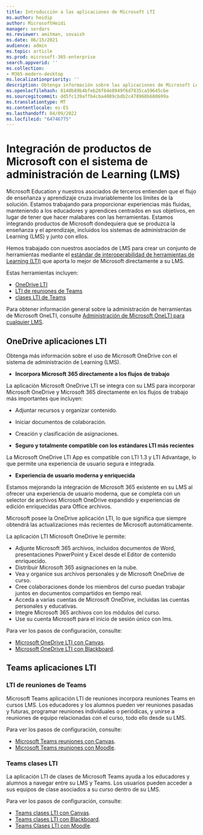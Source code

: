 ```yaml
---
title: Introducción a las aplicaciones de Microsoft LTI
ms.author: heidip
author: MicrosoftHeidi
manager: serdars
ms.reviewer: amitman, sovaish
ms.date: 06/15/2021
audience: admin
ms.topic: article
ms.prod: microsoft-365-enterprise
search.appverid: ''
ms.collection:
- M365-modern-desktop
ms.localizationpriority: ''
description: Obtenga información sobre las aplicaciones de Microsoft Learning Tools Interoperability (LTI) y cómo ayudarán a los formadores al integrar aplicaciones de Microsoft en su sistema de administración de Learning (LMS).
ms.openlocfilehash: 8140b89b4bfeb26f64e8949f6d7835ca59645cbe
ms.sourcegitcommit: dd5fc139affb4cba4089cbdb2c478968b680699a
ms.translationtype: MT
ms.contentlocale: es-ES
ms.lasthandoff: 04/09/2022
ms.locfileid: "64746775"
---
```

# <a name="integrating-microsoft-products-with-your-learning-management-system-lms"></a>Integración de productos de Microsoft con el sistema de administración de Learning (LMS)

Microsoft Education y nuestros asociados de terceros entienden que el flujo de enseñanza y aprendizaje cruza invariablemente los límites de la solución. Estamos trabajando para proporcionar experiencias más fluidas, manteniendo a los educadores y aprendices centrados en sus objetivos, en lugar de tener que hacer malabares con las herramientas. Estamos integrando productos de Microsoft dondequiera que se produzca la enseñanza y el aprendizaje, incluidos los sistemas de administración de Learning (LMS) y junto con ellos.

Hemos trabajado con nuestros asociados de LMS para crear un conjunto de herramientas mediante el [estándar de interoperabilidad de herramientas de Learning (LTI)](https://www.imsglobal.org/activity/learning-tools-interoperability) que aporta lo mejor de Microsoft directamente a su LMS.

Estas herramientas incluyen:

- [OneDrive LTI](#onedrive-lti-apps)
- [LTI de reuniones de Teams](#teams-meetings-lti)
- [clases LTI de Teams](#teams-classes-lti)

Para obtener información general sobre la administración de herramientas de Microsoft OneLTI, consulte [Administración de Microsoft OneLTI para cualquier LMS](manage-microsoft-one-lti.md).

## <a name="onedrive-lti-apps"></a>OneDrive aplicaciones LTI

Obtenga más información sobre el uso de Microsoft OneDrive con el sistema de administración de Learning (LMS).

- **Incorpora Microsoft 365 directamente a los flujos de trabajo**

La aplicación Microsoft OneDrive LTI se integra con su LMS para incorporar Microsoft OneDrive y Microsoft 365 directamente en los flujos de trabajo más importantes que incluyen:

- Adjuntar recursos y organizar contenido.
- Iniciar documentos de colaboración.
- Creación y clasificación de asignaciones.

- **Seguro y totalmente compatible con los estándares LTI más recientes**

La Microsoft OneDrive LTI App es compatible con LTI 1.3 y LTI Advantage, lo que permite una experiencia de usuario segura e integrada.

- **Experiencia de usuario moderna y enriquecida**

Estamos mejorando la integración de Microsoft 365 existente en su LMS al ofrecer una experiencia de usuario moderna, que se completa con un selector de archivos Microsoft OneDrive expandido y experiencias de edición enriquecidas para Office archivos.

Microsoft posee la OneDrive aplicación LTI, lo que significa que siempre obtendrá las actualizaciones más recientes de Microsoft automáticamente.

La aplicación LTI Microsoft OneDrive le permite:

- Adjunte Microsoft 365 archivos, incluidos documentos de Word, presentaciones PowerPoint y Excel desde el Editor de contenido enriquecido.
- Distribuir Microsoft 365 asignaciones en la nube.
- Vea y organice sus archivos personales y de Microsoft OneDrive de curso.
- Cree colaboraciones donde los miembros del curso puedan trabajar juntos en documentos compartidos en tiempo real.
- Acceda a varias cuentas de Microsoft OneDrive, incluidas las cuentas personales y educativas.
- Integre Microsoft 365 archivos con los módulos del curso.
- Use su cuenta Microsoft para el inicio de sesión único con lms.

Para ver los pasos de configuración, consulte:

- [Microsoft OneDrive LTI con Canvas](onedrive-lti.md).
- [Microsoft OneDrive LTI con Blackboard](onedrive-lti-blackboard.md).

## <a name="teams-lti-apps"></a>Teams aplicaciones LTI

### <a name="teams-meetings-lti"></a>LTI de reuniones de Teams

Microsoft Teams aplicación LTI de reuniones incorpora reuniones Teams en cursos LMS. Los educadores y los alumnos pueden ver reuniones pasadas y futuras, programar reuniones individuales o periódicas, y unirse a reuniones de equipo relacionadas con el curso, todo ello desde su LMS.

Para ver los pasos de configuración, consulte:

- [Microsoft Teams reuniones con Canvas](teams-meetings-with-canvas.md).
- [Microsoft Teams reuniones con Moodle](teams-classes-meetings-with-moodle.md).

### <a name="teams-classes-lti"></a>Teams clases LTI

La aplicación LTI de clases de Microsoft Teams ayuda a los educadores y alumnos a navegar entre su LMS y Teams. Los usuarios pueden acceder a sus equipos de clase asociados a su curso dentro de su LMS.

Para ver los pasos de configuración, consulte:

- [Teams clases LTI con Canvas](teams-classes-with-canvas.md).
- [Teams clases LTI con Blackboard](teams-classes-with-blackboard.md).
- [Teams Clases LTI con Moodle](teams-classes-meetings-with-moodle.md).
